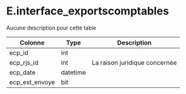 # E.interface_exportscomptables

Aucune description pour cette table

Colonne|Type|Description
---|---|---
ecp_id|int|
ecp_rjs_id|int|La raison juridique concernée 
ecp_date|datetime|
ecp_est_envoye|bit|
